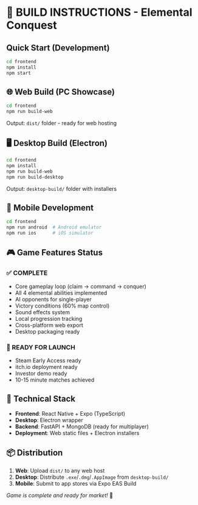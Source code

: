 # 🚀 BUILD INSTRUCTIONS - Elemental Conquest

## Quick Start (Development)
```bash
cd frontend
npm install
npm start
```

## 🌐 Web Build (PC Showcase)
```bash
cd frontend
npm run build-web
```
Output: `dist/` folder - ready for web hosting

## 🖥️ Desktop Build (Electron)
```bash
cd frontend
npm install
npm run build-web
npm run build-desktop
```
Output: `desktop-build/` folder with installers

## 📱 Mobile Development
```bash
cd frontend
npm run android  # Android emulator
npm run ios      # iOS simulator
```

## 🎮 Game Features Status

### ✅ COMPLETE
- Core gameplay loop (claim → command → conquer)
- All 4 elemental abilities implemented
- AI opponents for single-player
- Victory conditions (60% map control)
- Sound effects system
- Local progression tracking
- Cross-platform web export
- Desktop packaging ready

### 🎯 READY FOR LAUNCH
- Steam Early Access ready
- itch.io deployment ready
- Investor demo ready
- 10-15 minute matches achieved

## 🔧 Technical Stack
- **Frontend**: React Native + Expo (TypeScript)
- **Desktop**: Electron wrapper
- **Backend**: FastAPI + MongoDB (ready for multiplayer)
- **Deployment**: Web static files + Electron installers

## 📦 Distribution
1. **Web**: Upload `dist/` to any web host
2. **Desktop**: Distribute `.exe`/`.dmg`/`.AppImage` from `desktop-build/`
3. **Mobile**: Submit to app stores via Expo EAS Build

*Game is complete and ready for market!* 🎉